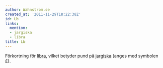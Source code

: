```yaml
---
author: Wahnstrom.se
created_at: '2011-11-29T18:22:38Z'
id: Lb
links:
  mention:
  - jargiska
  - libra
title: Lb
---
```


Förkortning för [libra], vilket betyder pund på [jargiska] (anges med symbolen £).

  [libra]: libra
  [jargiska]: jargiska